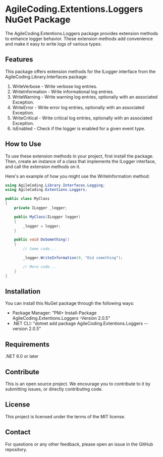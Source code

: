 ﻿AgileCoding.Extentions.Loggers NuGet Package
============================================

The AgileCoding.Extentions.Loggers package provides extension methods to enhance logger behavior. These extension methods add convenience and make it easy to write logs of various types.

Features
--------

This package offers extension methods for the ILogger interface from the AgileCoding.Library.Interfaces package:

1.  WriteVerbose - Write verbose log entries.
2.  WriteInformation - Write informational log entries.
3.  WriteWarning - Write warning log entries, optionally with an associated Exception.
4.  WriteError - Write error log entries, optionally with an associated Exception.
5.  WriteCritical - Write critical log entries, optionally with an associated Exception.
6.  IsEnabled - Check if the logger is enabled for a given event type.

How to Use
----------

To use these extension methods in your project, first install the package. Then, create an instance of a class that implements the ILogger interface, and call the extension methods on it.

Here's an example of how you might use the WriteInformation method:

```csharp
using AgileCoding.Library.Interfaces.Logging;
using AgileCoding.Extentions.Loggers;

public class MyClass
{
    private ILogger _logger;

    public MyClass(ILogger logger)
    {
        _logger = logger;
    }

    public void DoSomething()
    {
        // Some code...

        _logger.WriteInformation(0, "Did something");

        // More code...
    }
}
```

Installation
------------

You can install this NuGet package through the following ways:

-   Package Manager: "PM> Install-Package AgileCoding.Extentions.Loggers -Version 2.0.5"
-   .NET CLI: "dotnet add package AgileCoding.Extentions.Loggers --version 2.0.5"

Requirements
------------

.NET 6.0 or later

Contribute
----------

This is an open source project. We encourage you to contribute to it by submitting issues, or directly contributing code.

License
-------

This project is licensed under the terms of the MIT license.

Contact
-------

For questions or any other feedback, please open an issue in the GitHub repository.